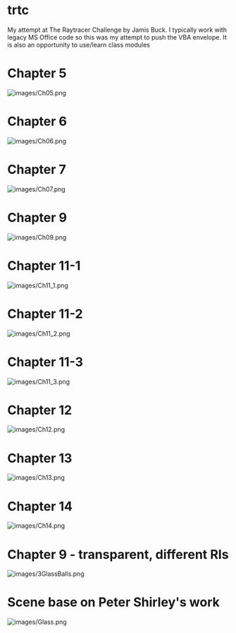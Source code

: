 # trtc
My attempt at The Raytracer Challenge by Jamis Buck. I typically work with legacy MS Office code so this was my attempt to push the VBA envelope. 
It is also an opportunity to use/learn class modules

# Chapter 5 
![images/Ch05.png](images/Ch05.png)

# Chapter 6 
![images/Ch06.png](images/Ch06.png)

# Chapter 7 
![images/Ch07.png](images/Ch07.png)

# Chapter 9 
![images/Ch09.png](images/Ch09.png)


# Chapter 11-1
![images/Ch11_1.png](images/Ch11_1.png)

# Chapter 11-2
![images/Ch11_2.png](images/Ch11_2.png)

# Chapter 11-3
![images/Ch11_3.png](images/Ch11_3.png)

# Chapter 12
![images/Ch12.png](images/Ch12.png)

# Chapter 13
![images/Ch13.png](images/Ch13.png)

# Chapter 14
![images/Ch14.png](images/Ch14.png)

# Chapter 9 - transparent, different RIs
![images/3GlassBalls.png](images/3GlassBalls.png)

# Scene base on Peter Shirley's work
![images/Glass.png](images/glass.png)
